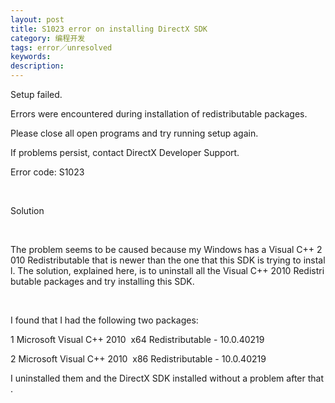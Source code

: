 ```yaml
---
layout: post
title: S1023 error on installing DirectX SDK
category: 编程开发
tags: error／unresolved
keywords: 
description: 
---
```


Setup failed.

Errors were encountered during installation of redistributable packages.

Please close all open programs and try running setup again.

If problems persist, contact DirectX Developer Support.

Error code: S1023

 

Solution

 

The problem seems to be caused because my Windows has a Visual C++ 2010 Redistributable that is newer than the one that this SDK is trying to install. The solution, explained here, is to uninstall all the Visual C++ 2010 Redistributable packages and try installing this SDK.

 

I found that I had the following two packages:

1 Microsoft Visual C++ 2010  x64 Redistributable - 10.0.40219

2 Microsoft Visual C++ 2010  x86 Redistributable - 10.0.40219

I uninstalled them and the DirectX SDK installed without a problem after that.









